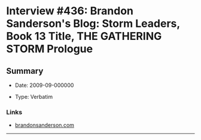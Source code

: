 # Interview #436: Brandon Sanderson's Blog: Storm Leaders, Book 13 Title, THE GATHERING STORM Prologue

## Summary

- Date: 2009-09-000000

- Type: Verbatim

### Links

- [brandonsanderson.com](http://brandonsanderson.com/blog/825/Storm-Leaders-Book-13-Title-THE-GATHERING-STORM-Prologue)



---


